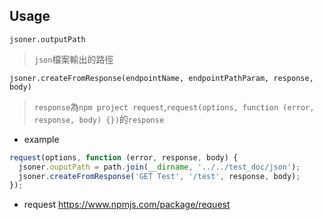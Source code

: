 ## Usage

`jsoner.outputPath`
> `json`檔案輸出的路徑

`jsoner.createFromResponse(endpointName, endpointPathParam, response, body)`
> `response`為`npm project request`,`request(options, function (error, response, body) {})`的`response`

- example
```js
request(options, function (error, response, body) {
  jsoner.ouputPath = path.join(__dirname, '../../test_doc/json');
  jsoner.createFromResponse('GET Test', '/test', response, body);
});
```

- request
https://www.npmjs.com/package/request